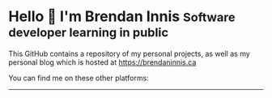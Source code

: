 <h1> Hello 👋 I'm Brendan Innis <small>Software developer learning in public</small></h1>


This GitHub contains a repository of my personal projects, as well as my personal blog which is hosted at https://brendaninnis.ca

You can find me on these other platforms:

- - -
